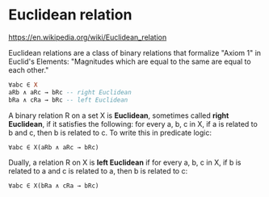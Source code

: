 # Euclidean relation

https://en.wikipedia.org/wiki/Euclidean_relation

Euclidean relations are a class of binary relations that formalize "Axiom 1" in Euclid's Elements: "Magnitudes which are equal to the same are equal to each other."

```hs
∀abc ∈ X
aRb ∧ aRc → bRc -- right Euclidean
bRa ∧ cRa → bRc -- left Euclidean
```

A binary relation R on a set X is **Euclidean**, sometimes called **right Euclidean**, if it satisfies the following: for every a, b, c in X, if a is related to b and c, then b is related to c. To write this in predicate logic:

`∀abc ∈ X(aRb ∧ aRc → bRc)`

Dually, a relation R on X is **left Euclidean** if for every a, b, c in X, if b is related to a and c is related to a, then b is related to c:

`∀abc ∈ X(bRa ∧ cRa → bRc)`
